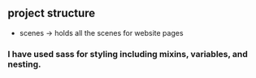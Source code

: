 ## project structure
- scenes -> holds all the scenes for website pages

### I have used sass for styling including mixins, variables, and nesting.
